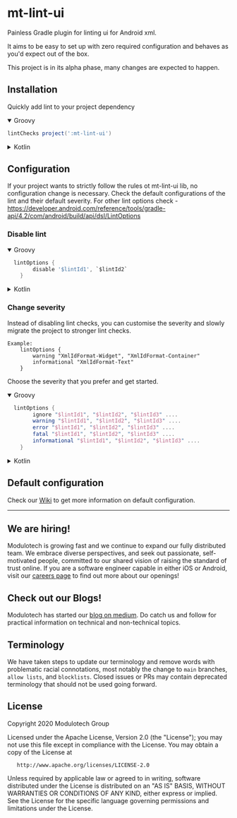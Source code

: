 # mt-lint-ui 
Painless Gradle plugin for linting ui for Android xml.

It aims to be easy to set up with zero required configuration and behaves as you'd expect out of the box.

This project is in its alpha phase, many changes are expected to happen. 

## Installation 
Quickly add lint to your project dependency

<details open>
  
<summary>Groovy</summary>

```groovy
lintChecks project(':mt-lint-ui')
```
</details>

<details>
  
<summary>Kotlin</summary>

```kotlin
lintChecks(project(":mt-lint-ui"))
```
</details>

## Configuration
If your project wants to strictly follow the rules ot mt-lint-ui lib, no configuration change is necessary. 
Check the default configurations of the lint and their default severity. 
For other lint options check - https://developer.android.com/reference/tools/gradle-api/4.2/com/android/build/api/dsl/LintOptions

### Disable lint

<details open>
  
<summary>Groovy</summary>

```groovy
  lintOptions {
        disable '$lintId1', `$lintId2`
    }
```
</details>

<details>
  
<summary>Kotlin</summary>

```kotlin
  lintOptions {
        disable("$lintId1", "$lintId2")
    }
```
</details>

### Change severity 

Instead of disabling lint checks, you can customise the severity and slowly migrate the project to stronger lint checks. 

```
Example:
    lintOptions {
        warning "XmlIdFormat-Widget", "XmlIdFormat-Container"
        informational "XmlIdFormat-Text"
    }
```
Choose the severity that you prefer and get started. 

<details open>
  
<summary>Groovy</summary>

```groovy
  lintOptions {
        ignore "$lintId1", "$lintId2", "$lintId3" ....
    	warning "$lintId1", "$lintId2", "$lintId3" ....
    	error "$lintId1", "$lintId2", "$lintId3" ....
    	fatal "$lintId1", "$lintId2", "$lintId3" ....
    	informational "$lintId1", "$lintId2", "$lintId3" ....
    }
```
</details>

<details>
  
<summary>Kotlin</summary>

```kotlin
  lintOptions {
        ignore("$lintId1", "$lintId2")
        warning("$lintId1", "$lintId2")
        error("$lintId1", "$lintId2")
        fatal("$lintId1", "$lintId2")
        informational("$lintId1", "$lintId2")

    }
```
</details>

## Default configuration
Check our [Wiki](https://github.com/moduloTech/mt-lint-ui/wiki) to get more information on default configuration.

--------
## We are hiring!
Modulotech is growing fast and we continue to expand our fully distributed team. We embrace diverse perspectives, and seek out passionate, self-motivated people, committed to our shared vision of raising the standard of trust online. If you are a software engineer capable in either iOS or Android, visit our [careers page](https://www.modulotech.fr/on-recrute/) to find out more about our openings!

## Check out our Blogs!
Modulotech has started our [blog on medium](https://medium.com/modulotech). Do catch us and follow for practical information on technical and non-technical topics. 

## Terminology
We have taken steps to update our terminology and remove words with problematic racial connotations, most notably the change to `main` branches, `allow lists`, and `blocklists`. Closed issues or PRs may contain deprecated terminology that should not be used going forward.

## License

 Copyright 2020 Modulotech Group

   Licensed under the Apache License, Version 2.0 (the "License");
   you may not use this file except in compliance with the License.
   You may obtain a copy of the License at

       http://www.apache.org/licenses/LICENSE-2.0

   Unless required by applicable law or agreed to in writing, software
   distributed under the License is distributed on an "AS IS" BASIS,
   WITHOUT WARRANTIES OR CONDITIONS OF ANY KIND, either express or implied.
   See the License for the specific language governing permissions and
   limitations under the License.
